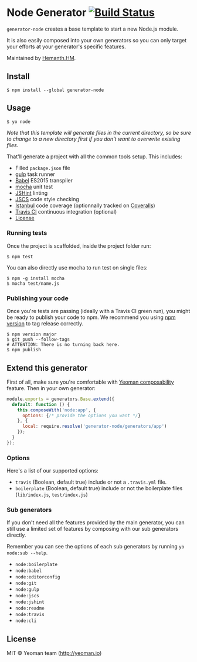 # Node Generator [![Build Status](https://secure.travis-ci.org/yeoman/generator-node.svg?branch=master)](https://travis-ci.org/yeoman/generator-node)

`generator-node` creates a base template to start a new Node.js module.

It is also easily composed into your own generators so you can only target your efforts at your generator's specific features.

Maintained by [Hemanth.HM](http://github.com/hemanth).


## Install

```
$ npm install --global generator-node
```


## Usage

```
$ yo node
```

*Note that this template will generate files in the current directory, so be sure to change to a new directory first if you don't want to overwrite existing files.*

That'll generate a project with all the common tools setup. This includes:

- Filled `package.json` file
- [gulp](http://gulpjs.com/) task runner
- [Babel](https://babeljs.io/) ES2015 transpiler
- [mocha](http://mochajs.org/) unit test
- [JSHint](http://jshint.com/) linting
- [JSCS](http://jscs.info/) code style checking
- [Istanbul](https://gotwarlost.github.io/istanbul/) code coverage (optionnally tracked on [Coveralls](https://coveralls.io/))
- [Travis CI](https://travis-ci.org/) continuous integration (optional)
- [License](https://spdx.org/licenses/)

### Running tests

Once the project is scaffolded, inside the project folder run:

```
$ npm test
```

You can also directly use mocha to run test on single files:

```
$ npm -g install mocha
$ mocha test/name.js
```

### Publishing your code

Once you're tests are passing (ideally with a Travis CI green run), you might be ready to publish your code to npm. We recommend you using [npm version]() to tag release correctly.

```
$ npm version major
$ git push --follow-tags
# ATTENTION: There is no turning back here.
$ npm publish
```

## Extend this generator

First of all, make sure you're comfortable with [Yeoman composability](http://yeoman.io/authoring/composability.html) feature. Then in your own generator:

```js
module.exports = generators.Base.extend({
  default: function () {
    this.composeWith('node:app', {
      options: {/* provide the options you want */}
    }, {
      local: require.resolve('generator-node/generators/app')
    });
  }
});
```

### Options

Here's a list of our supported options:

- `travis` (Boolean, default true) include or not a `.travis.yml` file.
- `boilerplate` (Boolean, default true) include or not the boilerplate files (`lib/index.js`, `test/index.js`)

### Sub generators

If you don't need all the features provided by the main generator, you can still use a limited set of features by composing with our sub generators directly.

Remember you can see the options of each sub generators by running `yo node:sub --help`.

- `node:boilerplate`
- `node:babel`
- `node:editorconfig`
- `node:git`
- `node:gulp`
- `node:jscs`
- `node:jshint`
- `node:readme`
- `node:travis`
- `node:cli`


## License

MIT © Yeoman team (http://yeoman.io)
